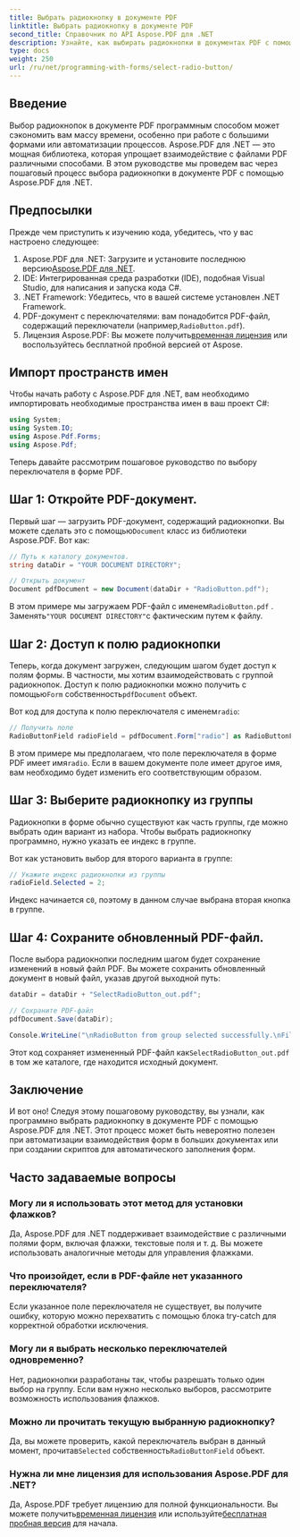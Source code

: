 ```yaml
---
title: Выбрать радиокнопку в документе PDF
linktitle: Выбрать радиокнопку в документе PDF
second_title: Справочник по API Aspose.PDF для .NET
description: Узнайте, как выбирать радиокнопки в документах PDF с помощью Aspose.PDF для .NET с помощью этого пошагового руководства. Автоматизируйте взаимодействие с формами легко.
type: docs
weight: 250
url: /ru/net/programming-with-forms/select-radio-button/
---
```

## Введение

Выбор радиокнопок в документе PDF программным способом может сэкономить вам массу времени, особенно при работе с большими формами или автоматизации процессов. Aspose.PDF для .NET — это мощная библиотека, которая упрощает взаимодействие с файлами PDF различными способами. В этом руководстве мы проведем вас через пошаговый процесс выбора радиокнопки в документе PDF с помощью Aspose.PDF для .NET. 

## Предпосылки

Прежде чем приступить к изучению кода, убедитесь, что у вас настроено следующее:

1.  Aspose.PDF для .NET: Загрузите и установите последнюю версию[Aspose.PDF для .NET](https://releases.aspose.com/pdf/net/).
2. IDE: Интегрированная среда разработки (IDE), подобная Visual Studio, для написания и запуска кода C#.
3. .NET Framework: Убедитесь, что в вашей системе установлен .NET Framework.
4.  PDF-документ с переключателями: вам понадобится PDF-файл, содержащий переключатели (например,`RadioButton.pdf`).
5.  Лицензия Aspose.PDF: Вы можете получить[временная лицензия](https://purchase.aspose.com/temporary-license/) или воспользуйтесь бесплатной пробной версией от Aspose.

## Импорт пространств имен

Чтобы начать работу с Aspose.PDF для .NET, вам необходимо импортировать необходимые пространства имен в ваш проект C#:

```csharp
using System;
using System.IO;
using Aspose.Pdf.Forms;
using Aspose.Pdf;
```

Теперь давайте рассмотрим пошаговое руководство по выбору переключателя в форме PDF.

## Шаг 1: Откройте PDF-документ.

 Первый шаг — загрузить PDF-документ, содержащий радиокнопки. Вы можете сделать это с помощью`Document` класс из библиотеки Aspose.PDF. Вот как:

```csharp
// Путь к каталогу документов.
string dataDir = "YOUR DOCUMENT DIRECTORY";

// Открыть документ
Document pdfDocument = new Document(dataDir + "RadioButton.pdf");
```

 В этом примере мы загружаем PDF-файл с именем`RadioButton.pdf` . Заменять`"YOUR DOCUMENT DIRECTORY"`с фактическим путем к файлу.

## Шаг 2: Доступ к полю радиокнопки

 Теперь, когда документ загружен, следующим шагом будет доступ к полям формы. В частности, мы хотим взаимодействовать с группой радиокнопок. Доступ к полю радиокнопки можно получить с помощью`Form` собственность`pdfDocument` объект.

 Вот код для доступа к полю переключателя с именем`radio`:

```csharp
// Получить поле
RadioButtonField radioField = pdfDocument.Form["radio"] as RadioButtonField;
```

 В этом примере мы предполагаем, что поле переключателя в форме PDF имеет имя`radio`. Если в вашем документе поле имеет другое имя, вам необходимо будет изменить его соответствующим образом.

## Шаг 3: Выберите радиокнопку из группы

Радиокнопки в форме обычно существуют как часть группы, где можно выбрать один вариант из набора. Чтобы выбрать радиокнопку программно, нужно указать ее индекс в группе. 

Вот как установить выбор для второго варианта в группе:

```csharp
// Укажите индекс радиокнопки из группы
radioField.Selected = 2;
```

 Индекс начинается с`0`, поэтому в данном случае выбрана вторая кнопка в группе.

## Шаг 4: Сохраните обновленный PDF-файл.

После выбора радиокнопки последним шагом будет сохранение изменений в новый файл PDF. Вы можете сохранить обновленный документ в новый файл, указав другой выходной путь:

```csharp
dataDir = dataDir + "SelectRadioButton_out.pdf";

// Сохраните PDF-файл
pdfDocument.Save(dataDir);

Console.WriteLine("\nRadioButton from group selected successfully.\nFile saved at " + dataDir);
```

 Этот код сохраняет измененный PDF-файл как`SelectRadioButton_out.pdf` в том же каталоге, где находится исходный документ.

## Заключение

И вот оно! Следуя этому пошаговому руководству, вы узнали, как программно выбрать радиокнопку в документе PDF с помощью Aspose.PDF для .NET. Этот процесс может быть невероятно полезен при автоматизации взаимодействия форм в больших документах или при создании скриптов для автоматического заполнения форм.

## Часто задаваемые вопросы

### Могу ли я использовать этот метод для установки флажков?  
Да, Aspose.PDF для .NET поддерживает взаимодействие с различными полями форм, включая флажки, текстовые поля и т. д. Вы можете использовать аналогичные методы для управления флажками.

### Что произойдет, если в PDF-файле нет указанного переключателя?  
Если указанное поле переключателя не существует, вы получите ошибку, которую можно перехватить с помощью блока try-catch для корректной обработки исключения.

### Могу ли я выбрать несколько переключателей одновременно?  
Нет, радиокнопки разработаны так, чтобы разрешать только один выбор на группу. Если вам нужно несколько выборов, рассмотрите возможность использования флажков.

### Можно ли прочитать текущую выбранную радиокнопку?  
 Да, вы можете проверить, какой переключатель выбран в данный момент, прочитав`Selected` собственность`RadioButtonField` объект.

### Нужна ли мне лицензия для использования Aspose.PDF для .NET?  
 Да, Aspose.PDF требует лицензию для полной функциональности. Вы можете получить[временная лицензия](https://purchase.aspose.com/temporary-license/) или используйте[бесплатная пробная версия](https://releases.aspose.com/) для начала.